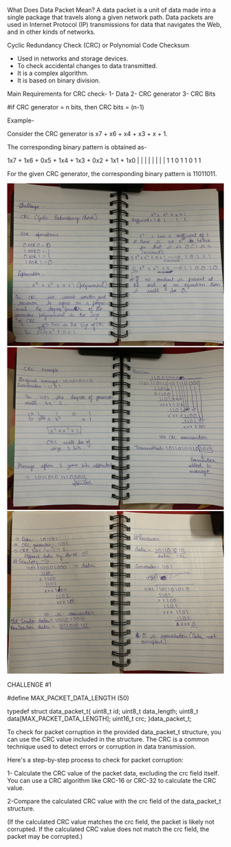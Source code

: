 What Does Data Packet Mean?
A data packet is a unit of data made into a single package that travels along a given network path. 
Data packets are used in Internet Protocol (IP) transmissions for data that navigates the Web, and in other kinds of networks.


Cyclic Redundancy Check (CRC) or Polynomial Code Checksum
- Used in networks and storage devices.
- To check accidental changes to data transmitted.
- It is a complex algorithm.
- It is based on binary division.

Main Requirements for CRC check-
1- Data
2- CRC generator
3- CRC Bits

#if CRC generator = n bits, then CRC bits = (n-1)



Example-
 
Consider the CRC generator is x7 + x6 + x4 + x3 + x + 1.

The corresponding binary pattern is obtained as-

1x7 + 1x6 + 0x5 + 1x4 + 1x3 + 0x2 + 1x1 + 1x0
 |     |     |     |     |     |     |     |
 1     1     0     1     1     0     1     1

For the given CRC generator, the corresponding binary pattern is 11011011.

![Example 1](Images/NOTE1.jpeg)
![CRC calculation (XOR Division)](Images/NOTE2.jpeg)
![Complete sender and receiver calculation example](Images/NOTES3.jpeg)



CHALLENGE #1

#define MAX_PACKET_DATA_LENGTH (50)

typedef struct data_packet_t{
    uint8_t id;
    uint8_t data_length;
    uint8_t data[MAX_PACKET_DATA_LENGTH];
    uint16_t crc;
}data_packet_t;



To check for packet corruption in the provided data_packet_t structure, you can use the CRC value included in the structure. The CRC is a common technique used to detect errors or corruption in data transmission.

Here's a step-by-step process to check for packet corruption:

1- Calculate the CRC value of the packet data, excluding the crc field itself. You can use a CRC algorithm like CRC-16 or CRC-32 to calculate the CRC value.

2-Compare the calculated CRC value with the crc field of the data_packet_t structure.

(If the calculated CRC value matches the crc field, the packet is likely not corrupted. If the calculated CRC value does not match the crc field, the packet may be corrupted.)